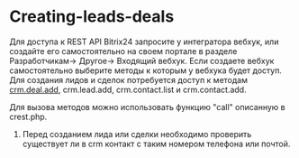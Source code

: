 # Creating-leads-deals

Для доступа к REST API Bitrix24 запросите у интегратора вебхук, или создайте его самостоятельно на своем портале в разделе Разработчикам-> Другое-> Входящий вебхук.
Если создаете вебхук самостоятельно выберите методы к которым у вебхука будет доступ. Для создания лидов и сделок потребуется доступ к методам [crm.deal.add](https://dev.1c-bitrix.ru/rest_help/crm/cdeals/crm_deal_add.php), crm.lead.add, crm.contact.list и crm.contact.add.

Для вызова методов можно использовать функцию "call" описанную в crest.php. 

1) Перед созданием лида или сделки необходимо проверить существует ли в crm контакт с таким номером телефона или почтой.

